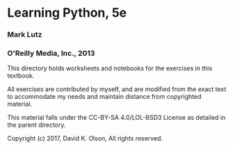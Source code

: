 # Learning Python, 5e
### Mark Lutz
### O'Reilly Media, Inc., 2013

This directory holds worksheets and notebooks for the exercises in this
textbook. 

All exercises are contributed by myself, and are modified from the exact
text to accommodate my needs and maintain distance from copyrighted material.
 
This material falls under the CC-BY-SA 4.0/LOL-BSD3 License as detailed in the
parent directory.

Copyright (c) 2017, David K. Olson, All rights reserved.

